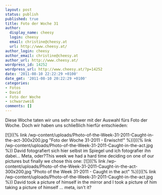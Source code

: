 ```yaml
---
layout: post
status: publish
published: true
title: Foto der Woche 31
author:
  display_name: cheesy
  login: cheesy
  email: christine@cheesy.at
  url: http://www.cheesy.at/
author_login: cheesy
author_email: christine@cheesy.at
author_url: http://www.cheesy.at/
wordpress_id: 14252
wordpress_url: http://www.cheesy.at/?p=14252
date: '2011-08-10 22:22:29 +0100'
date_gmt: '2011-08-10 20:22:29 +0100'
categories:
- Fotos
- David
- Foto der Woche
- schwarzweiß
comments: []
---
```

<!--:de-->Diese Woche taten wir uns sehr schwer mit der Auswahl fürs Foto der Woche. Doch wir haben uns schließlich hierfür entschieden:
[![]({% link /wp-content/uploads/Photo-of-the-Week-31-2011-Caught-in-the-act-300x200.jpg "Foto der Woche 31-2011 - Erwischt!" %})]({% link /wp-content/uploads/Photo-of-the-Week-31-2011-Caught-in-the-act.jpg %})
David fotografiert sich hier selbst im Spiegel und ich fotografier ihn dabei... Meta, oder?<!--:--><!--:en-->This week we had a hard time deciding on one of our pictures but finally we chose this one:
[![]({% link /wp-content/uploads/Photo-of-the-Week-31-2011-Caught-in-the-act-300x200.jpg "Photo of the Week 31-2011 - Caught in the act" %})]({% link /wp-content/uploads/Photo-of-the-Week-31-2011-Caught-in-the-act.jpg %})
David took a picture of himself in the mirror and I took a picture of him taking a picture of himself ... meta, isn't it?<!--:-->
